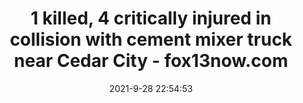 ---
"title": "1 killed, 4 critically injured in collision with cement mixer truck near Cedar City - fox13now.com"
"date": "2021-9-28 22:54:53"
"feed_name": "GOOGLENEWSCONSTRUCTION"
"feed_website": "https://news.google.com/search?q=construction%2Bincident&hl=en-US&gl=US&ceid=US:en"
"feed_rss": "https://news.google.com/rss/search?q=construction%2Bincident&hl=en-US&gl=US&ceid=US:en"
"link": "https://www.fox13now.com/news/local-news/1-killed-4-critically-injured-in-collision-with-cement-mixer-truck-near-cedar-city"
"source": "{'href': 'https://www.fox13now.com', 'title': 'fox13now.com'}"
"file": "_posts/2021-1-1-9e13609ded777d7eb98a7d79c03cd784a717fc2f.md"
"accident": "1"
"drilling": "1"
"dead": "1"
"injured": "4"
"arrested": "0"
"where": "road site"
"causes": "collision"
"place": "Cedar City"
---